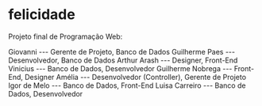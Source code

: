 # felicidade
Projeto final de Programação Web:

Giovanni --- Gerente de Projeto, Banco de Dados
Guilherme Paes --- Desenvolvedor, Banco de Dados
Arthur Arash --- Designer, Front-End
Vinicius --- Banco de Dados, Desenvolvedor
Guilherme Nobrega --- Front-End, Designer
Amélia --- Desenvolvedor (Controller), Gerente de Projeto
Igor de Melo --- Banco de Dados, Front-End
Luisa Carreiro --- Banco de Dados, Desenvolvedor
